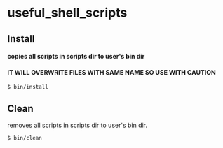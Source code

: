 # useful_shell_scripts
## Install
#### copies all scripts in scripts dir to user's bin dir
#### IT WILL OVERWRITE FILES WITH SAME NAME SO USE WITH CAUTION

```
$ bin/install
```
## Clean
removes all scripts in scripts dir to user's bin dir.
```
$ bin/clean
```

